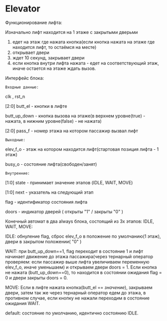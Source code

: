 # Elevator
Функционирование лифта:

Изначально лифт находится на 1 этаже с закрытыми дверьми

1) едет на этаж где нажата кнопка(если кнопка нажата на этаже где находится лифт, то остаёмся на месте)
2) открывает двери
3) ждет 10 секунд, закрывает двери
4) если кнопка внутри лифта нажата - едет на соответствующий этаж, иначе остается на этаже ждать вызов.

Интерфейс блока:

    Входные данные:
    
clk , rst_n

[2:0] butt_el - кнопки в лифте

butt_up_down - кнопка вызова на этаже(в верхнем уровне(true) - нажата, в нижним уровне(false) - не нажата)

[2:0] pass_f - номер этажа на котором пассажир вызвал лифт

    Выходные:
    
elev_f_o - этаж на котором находится лифт(стартовая позиция лифта - 1 этаж)

busy_o - состояние лифта(свободен/занят)

    Внутренние:
    
[1:0] state - принимает значение этапов (IDLE, WAIT, MOVE)

[1:0] next - указатель на следующий этап

flag - идентификатор состояния лифта

doors - индикатор дверей ( открыты "1" / закрыты "0" )

Конечный автомат в два always блока, состоящий из 3х этапов: IDLE, WAIT, MOVE:

   IDLE: обнуление flag, сброс elev_f_o в положение по умолчанию(1 этаж), двери в закрытом положении( "0" )
   
   WAIT: при butt_up_down==1, flag переходит в состояние 1 и лифт начинает движение до этажа пассажира(через тернарный оператор проверяем: если пассажир выше лифта увеличиваем переменную elev_f_o, иначе уменьшаем) и открываем двери doors = 1. Если кнопка не нажата (butt_up_down==0), то находится в состоянии ожидания flag = 0 и двери закрыты doors = 0.

   MOVE: Если в лифте нажата кнопка(butt_el == *значение*), закрываем двери, затем так же через тернарный оператор едем до этажа, в противном случае, если кнопку не нажали переходим в состояние ожидания WAIT.
   
   default: состояние по умолчанию, идентично состоянию IDLE.
